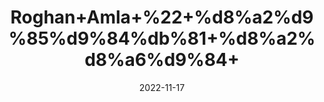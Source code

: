 ---
title: 'Roghan+Amla+%22+%d8%a2%d9%85%d9%84%db%81+%d8%a2%d8%a6%d9%84+'
date: '2022-11-17' 
metatag: '' 
inventory: '0' 
draft: false 
# meta description 
shortDescripton: 'Indian+Gooseberry+Oil%22++It+improves+immune+function+and+lower+or+control+cholesterol+levels.'
description: 'Oil+%22+%d8%b1%d9%88%d8%ba%d9%86+%22+%d8%aa%db%8c%d9%84'
longdescription: ''
tags: ''
brand: ''
subCategory: ''
unit: '50 ml-Pk'
sellCount: '0'
featured: True
# product Price
price: '60.0'
# Product Short Description
shortDescription: 'Indian+Gooseberry+Oil%22++It+improves+immune+function+and+lower+or+control+cholesterol+levels.'
productID: '5564F412-2243-ED11-996A-005056B3A416'
type: 'products'
category: 'Oil+%22+%d8%b1%d9%88%d8%ba%d9%86+%22+%d8%aa%db%8c%d9%84' 
thumnailproduct: 'https://eraconnect.blob.core.windows.net/product-images/aminsaddiquidawakhana/783f0722-e868-4802-bf57-a00a992c46b4.webp' 
images:
  - image: 'https://eraconnect.blob.core.windows.net/product-images/aminsaddiquidawakhana/783f0722-e868-4802-bf57-a00a992c46b4.webp'  
Variants:
---